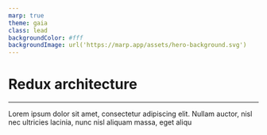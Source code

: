 ```yaml
---
marp: true
theme: gaia
class: lead
backgroundColor: #fff
backgroundImage: url('https://marp.app/assets/hero-background.svg')
---
```


# Redux architecture

---

Lorem ipsum dolor sit amet, consectetur adipiscing elit. Nullam auctor, nisl nec ultricies lacinia, nunc nisl aliquam massa, eget aliqu
